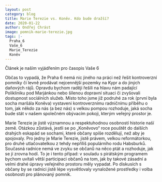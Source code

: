 ```yaml
---
layout: post
category: blog
title: Marie Terezie vs. Koněv. Kdo bude dražší?
date: 2020-01-22
author: Ondřej Chrást
image: pomnik-marie-terezie.jpg
tags: |-
  Praha_6
  Vaše_6
  Marie_Terezie
  Koněv
---
```

Článek je naším vyjádřením pro časopis Vaše 6

Občas to vypadá, že Praha 6 nemá nic jiného na práci než řešit kontroverzní pomníky či levně prodávat nejcennější pozemky na Kypr a do jiných daňových rájů. Opravdu bychom raději řešili na hlavu nám padající Polikliniku pod Marjánkou nebo šílenou dopravní situaci či zvyšovali dostupnost sociálních služeb. Místo toho jsme již podruhé za rok (první byla socha maršála Koněva) vystaveni kontroverznímu radničnímu příběhu o tom, jak někdo za nás (a bez nás) s velkou pompou rozhoduje, jaká socha bude stát v našem společném obývacím pokoji, kterým veřejný prostor je.

Marie Terezie je jistě významnou a respektuhodnou osobností historie naší země. Otázkou zůstává, jestli se po „Koněvovo“ roce pouštět do dalších drahých eskapád se sochami, které občany spíše rozdělují, než aby je spojovaly. Pro jedny je Marie Terezie, jistě právem, velkou reformátorkou, pro druhé utlačovatelkou z tehdy nepříliš populárního rodu Habsburků. Současná radnice nemá ve zvyku se občanů na něco ptát a rozhoduje, jak se jí zrovna hodí. To je i tento případ: v souladu s pirátským programem bychom uvítali větší participaci občanů na tom, jak by takové zásadní a velmi drahé úpravy veřejného prostoru měly vypadat. Po diskusích s občany by se radnici jistě lépe vysvětlovaly vynaložené prostředky i volba osobnosti pro plánovaný pomník.